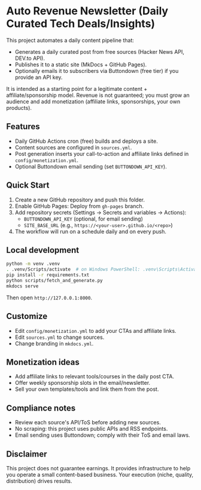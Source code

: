 # Auto Revenue Newsletter (Daily Curated Tech Deals/Insights)

This project automates a daily content pipeline that:

- Generates a daily curated post from free sources (Hacker News API, DEV.to API).
- Publishes it to a static site (MkDocs + GitHub Pages).
- Optionally emails it to subscribers via Buttondown (free tier) if you provide an API key.

It is intended as a starting point for a legitimate content + affiliate/sponsorship model. Revenue is not guaranteed; you must grow an audience and add monetization (affiliate links, sponsorships, your own products).

## Features

- Daily GitHub Actions cron (free) builds and deploys a site.
- Content sources are configured in `sources.yml`.
- Post generation inserts your call-to-action and affiliate links defined in `config/monetization.yml`.
- Optional Buttondown email sending (set `BUTTONDOWN_API_KEY`).

## Quick Start

1. Create a new GitHub repository and push this folder.
2. Enable GitHub Pages: Deploy from `gh-pages` branch.
3. Add repository secrets (Settings → Secrets and variables → Actions):
   - `BUTTONDOWN_API_KEY` (optional, for email sending)
   - `SITE_BASE_URL` (e.g., `https://<your-user>.github.io/<repo>`)
4. The workflow will run on a schedule daily and on every push.

## Local development

```bash
python -m venv .venv
. .venv/Scripts/activate  # on Windows PowerShell: .venv\Scripts\Activate.ps1
pip install -r requirements.txt
python scripts/fetch_and_generate.py
mkdocs serve
```

Then open `http://127.0.0.1:8000`.

## Customize

- Edit `config/monetization.yml` to add your CTAs and affiliate links.
- Edit `sources.yml` to change sources.
- Change branding in `mkdocs.yml`.

## Monetization ideas

- Add affiliate links to relevant tools/courses in the daily post CTA.
- Offer weekly sponsorship slots in the email/newsletter.
- Sell your own templates/tools and link them from the post.

## Compliance notes

- Review each source's API/ToS before adding new sources.
- No scraping: this project uses public APIs and RSS endpoints.
- Email sending uses Buttondown; comply with their ToS and email laws.

## Disclaimer

This project does not guarantee earnings. It provides infrastructure to help you operate a small content-based business. Your execution (niche, quality, distribution) drives results.
